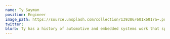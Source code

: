 ```yaml
---
name: Ty Sayman
position: Engineer
image_path: https://source.unsplash.com/collection/139386/601x601?a=.png
twitter: 
blurb: Ty has a history of automotive and embedded systems work that spans decades. He's also a fan of sailing.
---
```

